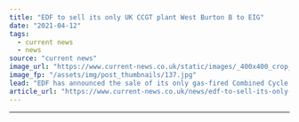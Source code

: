 ```yaml
---
title: "EDF to sell its only UK CCGT plant West Burton B to EIG"
date: "2021-04-12"
tags: 
  - current news
  - news
source: "current news"
image_url: "https://www.current-news.co.uk/static/images/_400x400_crop_center-center/West-Burton-B-2-Credit-EDF.jpg"
image_fp: "/assets/img/post_thumbnails/137.jpg"
lead: "​EDF has announced the sale of its only gas-fired Combined Cycle Gas Turbine (CCGT) power station in the UK, West Burton B."
article_url: "https://www.current-news.co.uk/news/edf-to-sell-its-only-ccgt-plant-in-the-uk-west-burton-b-to-eig?utm_source=rss-feeds&utm_medium=rss&utm_campaign=rss"
---
```


---
